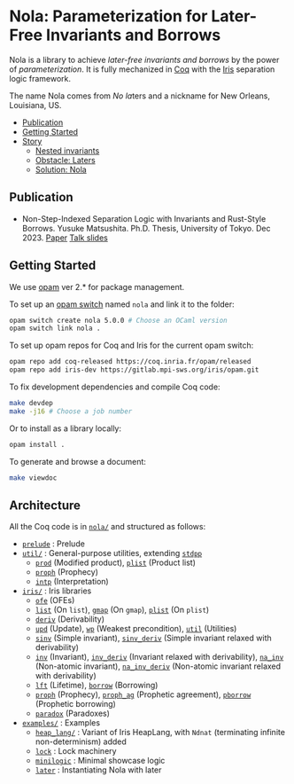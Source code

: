# Nola: Parameterization for Later-Free Invariants and Borrows

Nola is a library to achieve _later-free invariants and borrows_ by the power
of _parameterization_.
It is fully mechanized in [Coq](https://coq.inria.fr/) with the
[Iris](https://iris-project.org/) separation logic framework.

The name Nola comes from _No_ *la*ters and a nickname for New Orleans,
Louisiana, US.

- [Publication](#publication)
- [Getting Started](#getting-started)
- [Story](#story)
  + [Nested invariants](#nested-invariants)
  + [Obstacle: Laters](#obstacle-laters)
  + [Solution: Nola](#solution-nola)

## Publication

- Non-Step-Indexed Separation Logic with Invariants and Rust-Style Borrows.
  Yusuke Matsushita. Ph.D. Thesis, University of Tokyo. Dec 2023.
  [Paper](https://shiatsumat.github.io/papers/phd-thesis.pdf)
  [Talk slides](https://shiatsumat.github.io/talks/phd-thesis-talk.pdf)

## Getting Started

We use [opam](https://opam.ocaml.org/) ver 2.* for package management.

To set up an [opam switch](https://opam.ocaml.org/doc/man/opam-switch.html)
named `nola` and link it to the folder:
```bash
opam switch create nola 5.0.0 # Choose an OCaml version
opam switch link nola .
```

To set up opam repos for Coq and Iris for the current opam switch:
```bash
opam repo add coq-released https://coq.inria.fr/opam/released
opam repo add iris-dev https://gitlab.mpi-sws.org/iris/opam.git
```

To fix development dependencies and compile Coq code:
```bash
make devdep
make -j16 # Choose a job number
```

Or to install as a library locally:
```bash
opam install .
```

To generate and browse a document:
```bash
make viewdoc
```

## Architecture

All the Coq code is in [`nola/`](nola/) and structured as follows:
- [`prelude`](nola/prelude.v) : Prelude
- [`util/`](nola/util/) : General-purpose utilities, extending
  [`stdpp`](https://gitlab.mpi-sws.org/iris/stdpp)
  + [`prod`](nola/util/prod.v) (Modified product),
    [`plist`](nola/util/plist.v) (Product list)
  + [`proph`](nola/util/proph.v) (Prophecy)
  + [`intp`](nola/util/intp.v) (Interpretation)
- [`iris/`](nola/iris) : Iris libraries
  + [`ofe`](nola/iris/ofe.v) (OFEs)
  + [`list`](nola/iris/list.v) (On `list`),
    [`gmap`](nola/iris/gmap.v) (On `gmap`),
    [`plist`](nola/iris/plist.v) (On `plist`)
  + [`deriv`](nola/iris/deriv.v) (Derivability)
  + [`upd`](nola/iris/upd.v) (Update),
    [`wp`](nola/iris/wp.v) (Weakest precondition),
    [`util`](nola/iris/util.v) (Utilities)
  + [`sinv`](nola/iris/sinv.v) (Simple invariant),
    [`sinv_deriv`](nola/iris/sinv_deriv.v) (Simple invariant relaxed with
      derivability)
  + [`inv`](nola/iris/inv.v) (Invariant),
    [`inv_deriv`](nola/iris/inv_deriv.v) (Invariant relaxed with derivability),
    [`na_inv`](nola/iris/na_inv.v) (Non-atomic invariant),
    [`na_inv_deriv`](nola/iris/na_inv_deriv.v) (Non-atomic invariant relaxed
      with derivability)
  + [`lft`](nola/iris/lft.v) (Lifetime),
    [`borrow`](nola/iris/borrow.v) (Borrowing)
  + [`proph`](nola/iris/proph.v) (Prophecy),
    [`proph_ag`](nola/iris/proph_ag.v) (Prophetic agreement),
    [`pborrow`](nola/iris/pborrow.v) (Prophetic borrowing)
  + [`paradox`](nola/iris/paradox.v) (Paradoxes)
- [`examples/`](nola/examples/) : Examples
  + [`heap_lang/`](nola/examples/heap_lang/) : Variant of Iris HeapLang,
    with `Ndnat` (terminating infinite non-determinism) added
  + [`lock`](nola/examples/lock.v) : Lock machinery
  + [`minilogic`](nola/examples/minilogic.v) : Minimal showcase logic
  + [`later`](nola/examples/later.v) : Instantiating Nola with later

